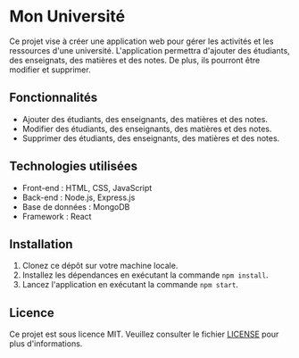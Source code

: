 # Mon Université

Ce projet vise à créer une application web pour gérer les activités et les ressources d'une université. L'application permettra d'ajouter des étudiants, des enseignats, des matières et des notes. De plus, ils pourront être modifier et supprimer.

## Fonctionnalités

- Ajouter des étudiants, des enseignants, des matières et des notes.
- Modifier des étudiants, des enseignants, des matières et des notes.
- Supprimer des étudiants, des enseignants, des matières et des notes.

## Technologies utilisées

- Front-end : HTML, CSS, JavaScript
- Back-end : Node.js, Express.js
- Base de données : MongoDB
- Framework : React

## Installation

1. Clonez ce dépôt sur votre machine locale.
2. Installez les dépendances en exécutant la commande `npm install`.
3. Lancez l'application en exécutant la commande `npm start`.

## Licence

Ce projet est sous licence MIT. Veuillez consulter le fichier [LICENSE](LICENSE) pour plus d'informations.
